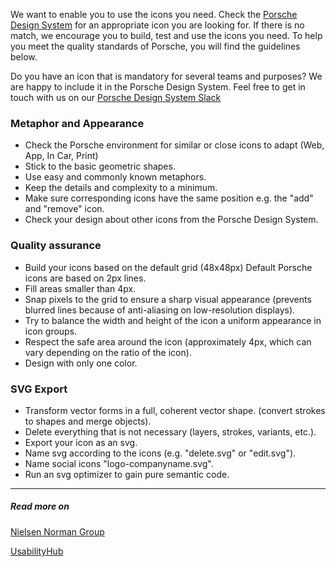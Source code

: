 <ComponentHeading name="Icon"></ComponentHeading>

We want to enable you to use the icons you need. Check the [Porsche Design System](https://icons.porsche.com) for an
appropriate icon you are looking for. If there is no match, we encourage you to build, test and use the icons you need.
To help you meet the quality standards of Porsche, you will find the guidelines below.

Do you have an icon that is mandatory for several teams and purposes? We are happy to include it in the Porsche Design
System. Feel free to get in touch with us on our
[Porsche Design System Slack](https://porschedev.slack.com/archives/CT7AVHTTQ)

### Metaphor and Appearance

- Check the Porsche environment for similar or close icons to adapt (Web, App, In Car, Print)
- Stick to the basic geometric shapes.
- Use easy and commonly known metaphors.
- Keep the details and complexity to a minimum.
- Make sure corresponding icons have the same position e.g. the "add" and "remove" icon.
- Check your design about other icons from the Porsche Design System.

### Quality assurance

- Build your icons based on the default grid (48x48px) Default Porsche icons are based on 2px lines.
- Fill areas smaller than 4px.
- Snap pixels to the grid to ensure a sharp visual appearance (prevents blurred lines because of anti-aliasing on
  low-resolution displays).
- Try to balance the width and height of the icon a uniform appearance in icon groups.
- Respect the safe area around the icon (approximately 4px, which can vary depending on the ratio of the icon).
- Design with only one color.

### SVG Export

- Transform vector forms in a full, coherent vector shape. (convert strokes to shapes and merge objects).
- Delete everything that is not necessary (layers, strokes, variants, etc.).
- Export your icon as an svg.
- Name svg according to the icons (e.g. "delete.svg" or "edit.svg").
- Name social icons "logo-companyname.svg".
- Run an svg optimizer to gain pure semantic code.

---

##### Read more on

[Nielsen Norman Group](https://nngroup.com/articles/icon-testing)

[UsabilityHub](https://usabilityhub.com/examples/easiest-icon-to-understand)
